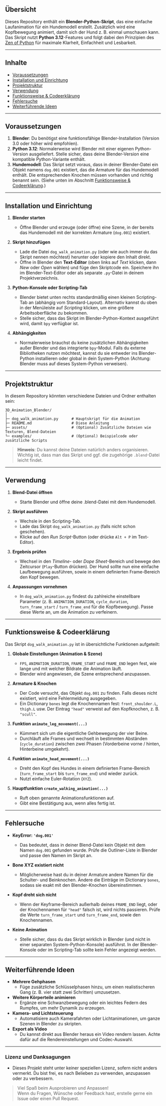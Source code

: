 ## Übersicht

Dieses Repository enthält ein **Blender-Python-Skript**, das eine einfache Laufanimation für ein Hundemodell erstellt. Zusätzlich wird eine Kopfbewegung animiert, damit sich der Hund z. B. einmal umschauen kann.  
Das Skript nutzt **Python 3.12**-Features und folgt dabei den Prinzipien des [Zen of Python](https://peps.python.org/pep-0020/) für maximale Klarheit, Einfachheit und Lesbarkeit.

---

## Inhalte

- [Voraussetzungen](#voraussetzungen)  
- [Installation und Einrichtung](#installation-und-einrichtung)  
- [Projektstruktur](#projektstruktur)  
- [Verwendung](#verwendung)  
- [Funktionsweise & Codeerklärung](#funktionsweise--codeerklärung)  
- [Fehlersuche](#fehlersuche)  
- [Weiterführende Ideen](#weiterführende-ideen)  

---

## Voraussetzungen

1. **Blender**: Du benötigst eine funktionsfähige Blender-Installation (Version 3.0 oder höher wird empfohlen).  
2. **Python 3.12**: Normalerweise wird Blender mit einer eigenen Python-Version ausgeliefert. Stelle sicher, dass deine Blender-Version eine kompatible Python-Variante enthält.  
3. **Hundemodell**: Das Skript setzt voraus, dass in deiner Blender-Datei ein Objekt namens `dog.001` existiert, das die Armature für das Hundemodell enthält. Die entsprechenden Knochen müssen vorhanden und richtig benannt sein. (Siehe unten im Abschnitt [Funktionsweise & Codeerklärung](#funktionsweise--codeerklärung).)

---

## Installation und Einrichtung

1. **Blender starten**  
   - Öffne Blender und erzeuge (oder öffne) eine Szene, in der bereits das Hundemodell mit der korrekten Armature (`dog.001`) existiert.  

2. **Skript hinzufügen**  
   - Lade die Datei `dog_walk_animation.py` (oder wie auch immer du das Skript nennen möchtest) herunter oder kopiere den Inhalt direkt.  
   - Öffne in Blender den **Text-Editor** (oben links auf *Text* klicken, dann *New* oder *Open* wählen) und füge den Skriptcode ein. Speichere ihn im Blender-Text-Editor oder als separate `.py`-Datei in deinem Projektverzeichnis.

3. **Python-Konsole oder Scripting-Tab**  
   - Blender bietet unten rechts standardmäßig einen kleinen Scripting-Tab an (abhängig vom Standard-Layout). Alternativ kannst du oben in der Menüleiste auf *Scripting* klicken, um eine größere Arbeitsoberfläche zu bekommen.  
   - Stelle sicher, dass das Skript im Blender-Python-Kontext ausgeführt wird, damit `bpy` verfügbar ist.

4. **Abhängigkeiten**  
   - Normalerweise brauchst du keine zusätzlichen Abhängigkeiten außer Blender und das integrierte `bpy`-Modul. Falls du externe Bibliotheken nutzen möchtest, kannst du sie entweder ins Blender-Python installieren oder global in dein System-Python (Achtung: Blender muss auf dieses System-Python verweisen).

---

## Projektstruktur

In diesem Repository könnten verschiedene Dateien und Ordner enthalten sein:

```
3D_Animation_Blender/
│
├─ dog_walk_animation.py      # Hauptskript für die Animation
├─ README.md                  # Diese Anleitung
├─ assets/                    # (Optional) Zusätzliche Dateien wie Texturen, Blend-Dateien
└─ examples/                  # (Optional) Beispielcode oder zusätzliche Scripts
```

> **Hinweis**: Du kannst deine Dateien natürlich anders organisieren. Wichtig ist, dass man das Skript und ggf. die zugehörige `.blend`-Datei leicht findet.

---

## Verwendung

1. **Blend-Datei öffnen**  
   - Starte Blender und öffne deine .blend-Datei mit dem Hundemodell.

2. **Skript ausführen**  
   - Wechsle in den Scripting-Tab.  
   - Lade das Skript `dog_walk_animation.py` (falls nicht schon geschehen).  
   - Klicke auf den *Run Script*-Button (oder drücke `Alt + P` im Text-Editor).  

3. **Ergebnis prüfen**  
   - Wechsel in den *Timeline*- oder *Dope Sheet*-Bereich und bewege den Zeitcursor (`Play`-Button drücken). Der Hund sollte nun eine einfache Laufbewegung ausführen, sowie in einem definierten Frame-Bereich den Kopf bewegen.  

4. **Anpassungen vornehmen**  
   - In `dog_walk_animation.py` findest du zahlreiche einstellbare Parameter (z. B. `ANIMATION_DURATION`, `cycle_duration`, `turn_frame_start` / `turn_frame_end` für die Kopfbewegung). Passe diese Werte an, um die Animation zu verfeinern.  

---

## Funktionsweise & Codeerklärung

Das Skript `dog_walk_animation.py` ist in übersichtliche Funktionen aufgeteilt:

1. **Globale Einstellungen (Animation & Szene)**  
   - `FPS`, `ANIMATION_DURATION`, `FRAME_START` und `FRAME_END` legen fest, wie lange und mit welcher Bildrate die Animation läuft.  
   - Blender wird angewiesen, die Szene entsprechend anzupassen.

2. **Armature & Knochen**  
   - Der Code versucht, das Objekt `dog.001` zu finden. Falls dieses nicht existiert, wird eine Fehlermeldung ausgegeben.  
   - Ein Dictionary `bones` legt die Knochennamen fest: `front_shoulder.L`, `thigh.L` usw. Der Eintrag `"head"` verweist auf den Kopfknochen, z. B. `"scull"`.

3. **Funktion `animate_leg_movement(...)`**  
   - Kümmert sich um die eigentliche Gehbewegung der vier Beine.  
   - Durchläuft alle Frames und wechselt in bestimmten Abständen (`cycle_duration`) zwischen zwei Phasen (Vorderbeine vorne / hinten, Hinterbeine umgekehrt).

4. **Funktion `animate_head_movement(...)`**  
   - Dreht den Kopf des Hundes in einem definierten Frame-Bereich (`turn_frame_start` bis `turn_frame_end`) und wieder zurück.  
   - Nutzt einfache Euler-Rotation (`XYZ`).

5. **Hauptfunktion `create_walking_animation(...)`**  
   - Ruft oben genannte Animationsfunktionen auf.  
   - Gibt eine Bestätigung aus, wenn alles fertig ist.

---

## Fehlersuche

- **KeyError: `'dog.001'`**  
  - Das bedeutet, dass in deiner Blend-Datei kein Objekt mit dem Namen `dog.001` gefunden wurde. Prüfe die Outliner-Liste in Blender und passe den Namen im Skript an.  

- **Bone XYZ existiert nicht**  
  - Möglicherweise hast du in deiner Armature andere Namen für die Schulter- und Beinknochen. Ändere die Einträge im Dictionary `bones`, sodass sie exakt mit den Blender-Knochen übereinstimmen.  

- **Kopf dreht sich nicht**  
  - Wenn der Keyframe-Bereich außerhalb deines `FRAME_END` liegt, oder der Knochennamen für `"head"` falsch ist, wird nichts passieren. Prüfe die Werte `turn_frame_start` und `turn_frame_end`, sowie den Knochennamen.  

- **Keine Animation**  
  - Stelle sicher, dass du das Skript wirklich in Blender (und nicht in einer separaten System-Python-Konsole) ausführst. In der Blender-Konsole oder im Scripting-Tab sollte kein Fehler angezeigt werden.  

---

## Weiterführende Ideen

- **Mehrere Gehphasen**  
  - Füge zusätzliche Schlüsselphasen hinzu, um einen realistischeren Gang (z. B. vier statt zwei Schritten) umzusetzen.  
- **Weitere Körperteile animieren**  
  - Ergänze eine Schwanzbewegung oder ein leichtes Federn des Rumpfes, um mehr Dynamik zu erzeugen.  
- **Kamera- und Lichtsteuerung**  
  - Automatisiere auch Kamerafahrten oder Lichtanimationen, um ganze Szenen in Blender zu skripten.  
- **Export als Video**  
  - Du kannst direkt aus Blender heraus ein Video rendern lassen. Achte dafür auf die Rendereinstellungen und Codec-Auswahl.  

---

### Lizenz und Danksagungen

- Dieses Projekt steht unter keiner speziellen Lizenz, sofern nicht anders vermerkt. Du bist frei, es nach Belieben zu verwenden, anzupassen oder zu verbessern.  

> Viel Spaß beim Ausprobieren und Anpassen!  
> Wenn du Fragen, Wünsche oder Feedback hast, erstelle gerne ein Issue oder einen Pull Request.

